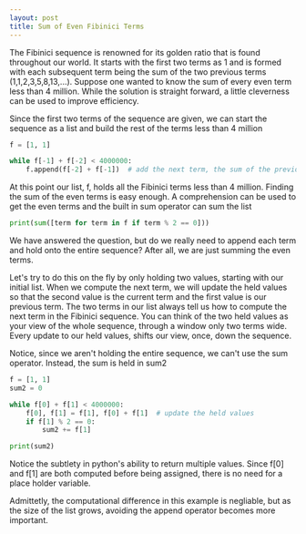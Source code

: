 ```yaml
---
layout: post
title: Sum of Even Fibinici Terms
---
```


The Fibinici sequence is renowned for its golden ratio that is found throughout our world. It starts with the first two terms as 1 and is formed with each subsequent term being the sum of the two previous terms (1,1,2,3,5,8,13,...). Suppose one wanted to know the sum of every even term less than 4 million. While the solution is straight forward, a little cleverness can be used to improve efficiency. 


Since the first two terms of the sequence are given, we can start the sequence as a list and build the rest of the terms less than 4 million
```python
f = [1, 1]

while f[-1] + f[-2] < 4000000:
    f.append(f[-2] + f[-1])  # add the next term, the sum of the previous two terms
```
At this point our list, f, holds all the Fibinici terms less than 4 million. Finding the sum of the even terms is easy enough. A comprehension can be used to get the even terms and the built in sum operator can sum the list
```python
print(sum([term for term in f if term % 2 == 0]))
```
We have answered the question, but do we really need to append each term and hold onto the entire sequence? After all, we are just summing the even terms. 

Let's try to do this on the fly by only holding two values, starting with our initial list. When we compute the next term, we will update the held values so that the second value is the current term and the first value is our previous term. The two terms in our list always tell us how to compute the next term in the Fibinici sequence. You can think of the two held values as your view of the whole sequence, through a window only two terms wide. Every update to our held values, shifts our view, once, down the sequence.

Notice, since we aren't holding the entire sequence, we can't use the sum operator. Instead, the sum is held in sum2

```python
f = [1, 1]
sum2 = 0

while f[0] + f[1] < 4000000:
    f[0], f[1] = f[1], f[0] + f[1]  # update the held values
    if f[1] % 2 == 0:
        sum2 += f[1]

print(sum2)
```
Notice the subtlety in python's ability to return multiple values. Since f[0] and f[1] are both computed before being assigned, there is no need for a place holder variable. 

Admittetly, the computational difference in this example is negliable, but as the size of the list grows, avoiding the append operator becomes more important.
